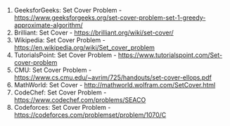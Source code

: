 

1. GeeksforGeeks: Set Cover Problem - https://www.geeksforgeeks.org/set-cover-problem-set-1-greedy-approximate-algorithm/
2. Brilliant: Set Cover - https://brilliant.org/wiki/set-cover/
3. Wikipedia: Set Cover Problem - https://en.wikipedia.org/wiki/Set_cover_problem
4. TutorialsPoint: Set Cover Problem - https://www.tutorialspoint.com/Set-cover-problem
5. CMU: Set Cover Problem - https://www.cs.cmu.edu/~avrim/725/handouts/set-cover-ellops.pdf
6. MathWorld: Set Cover - http://mathworld.wolfram.com/SetCover.html
7. CodeChef: Set Cover Problem - https://www.codechef.com/problems/SEACO
8. Codeforces: Set Cover Problem - https://codeforces.com/problemset/problem/1070/C
